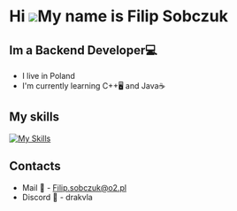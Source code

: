 Hi ![](https://user-images.githubusercontent.com/18350557/176309783-0785949b-9127-417c-8b55-ab5a4333674e.gif)My name is Filip Sobczuk
=====================================================================================================================================

Im a Backend Developer💻
-----------------
* I live in Poland
* I'm currently learning C++🖥️ and Java☕


My skills
-----------------
[![My Skills](https://skillicons.dev/icons?i=js,html,css,java,git)](https://skillicons.dev)


Contacts
-----------------
* Mail 📨 - Filip.sobczuk@o2.pl
* Discord 🤖 - drakvla











